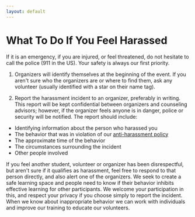 ```yaml
---
layout: default
---
```


# What To Do If You Feel Harassed

If it is an emergency, if you are injured, or feel threatened, do not hesitate to call the police (911 in the US). Your safety is always our first priority.

1. Organizers will identify themselves at the beginning of the event.  If you aren't sure who the organizers are or where to find them, ask any volunteer (usually identified with a star on their name tag).

2. Report the harassment incident to an organizer, preferably in writing.  This report will be kept confidential between organizers and counseling advisors; however, if the organizer feels anyone is in danger, police or security will be notified.  The report should include:
* Identifying information about the person who harassed you
* The behavior that was in violation of our  [anti-harassment policy](anti-harrassment-policy.html)
* The approximate time of the behavior
* The circumstances surrounding the incident
* Other people involved

If you feel another student, volunteer or organizer has been disrespectful, but aren't sure if it qualifies as harassment, feel free to respond to that person directly, and also alert one of the organizers. We seek to create a safe learning space and people need to know if their behavior inhibits effective learning for other participants.  We welcome your participation in this, and respect your privacy if you choose simply to report the incident.  When we know about inappropriate behavior we can work with individuals and improve our training to educate our volunteers.


